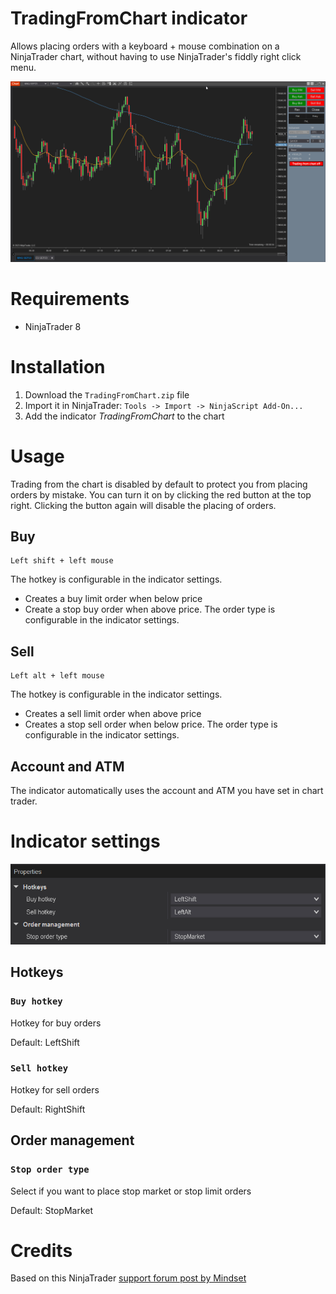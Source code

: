 # TradingFromChart indicator
Allows placing orders with a keyboard + mouse combination on a NinjaTrader chart, without having to use NinjaTrader's fiddly right click menu.

![example_gif](TradingFromChartExample.gif)

# Requirements
- NinjaTrader 8

# Installation
1. Download the `TradingFromChart.zip` file 
2. Import it in NinjaTrader: `Tools -> Import -> NinjaScript Add-On...`
3. Add the indicator *TradingFromChart* to the chart

# Usage
Trading from the chart is disabled by default to protect you from placing orders by mistake. You can turn it on by clicking the red button at the top right. Clicking the button again will disable the placing of orders.
## Buy
```
Left shift + left mouse
```
The hotkey is configurable in the indicator settings.
- Creates a buy limit order when below price
- Create a stop buy order when above price. The order type is configurable in the indicator settings.

## Sell
```
Left alt + left mouse
```
The hotkey is configurable in the indicator settings.
- Creates a sell limit order when above price
- Creates a stop sell order when below price. The order type is configurable in the indicator settings.

## Account and ATM
The indicator automatically uses the account and ATM you have set in chart trader.

# Indicator settings
![indicator_settings](indicator_settings.png)

## Hotkeys
### `Buy hotkey`
Hotkey for buy orders

Default: LeftShift
### `Sell hotkey`
Hotkey for sell orders

Default: RightShift
## Order management
### `Stop order type`
Select if you want to place stop market or stop limit orders

Default: StopMarket

# Credits
Based on this NinjaTrader [support forum post by Mindset](https://ninjatrader.com/support/forum/forum/suggestions-and-feedback/suggestions-and-feedback-aa/1145221-chart-trading-from-charts-with-one-click?p=1206610#post1206610)

